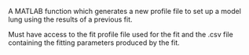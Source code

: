 A MATLAB function which generates a new profile file to set up a model lung using the results of a previous fit.

Must have access to the fit profile file used for the fit and the .csv file containing the fitting parameters produced by the fit.
